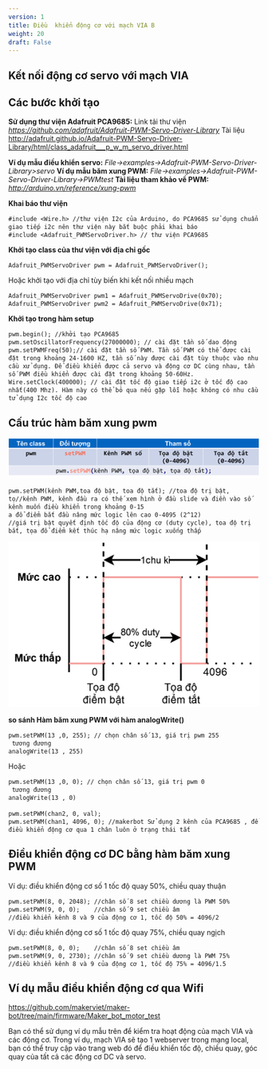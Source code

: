 ```yaml
---
version: 1
title: Điều  khiển động cơ với mạch VIA B
weight: 20
draft: False
---
```

## Kết nối động cơ servo với mạch VIA

## Các bước khởi tạo

**Sử dụng thư viện Adafruit PCA9685:**
Link tải thư viện
*https://github.com/adafruit/Adafruit-PWM-Servo-Driver-Library*
Tài liệu
http://adafruit.github.io/Adafruit-PWM-Servo-Driver-Library/html/class_adafruit___p_w_m_servo_driver.html

**Ví dụ mẫu điều khiển servo:**
*File->examples->Adafruit-PWM-Servo-Driver-Library>servo*
**Ví dụ mẫu băm xung PWM:**
*File->examples->Adafruit-PWM-Servo-Driver-Library->PWMtest*
**Tài liệu tham khảo về PWM:**
*http://arduino.vn/reference/xung-pwm*

**Khai báo thư viện**
~~~
#include <Wire.h> //thư viện I2c của Arduino, do PCA9685 sử dụng chuẩn giao tiếp i2c nên thư viện này bắt buộc phải khai báo 
#include <Adafruit_PWMServoDriver.h> // thư viện PCA9685
~~~

**Khởi tạo class của thư viện với địa chỉ gốc**
~~~
Adafruit_PWMServoDriver pwm = Adafruit_PWMServoDriver();
~~~

Hoặc khởi tạo với địa chỉ tùy biến khi kết nối nhiều mạch
~~~
Adafruit_PWMServoDriver pwm1 = Adafruit_PWMServoDrive(0x70); 
Adafruit_PWMServoDriver pwm2 = Adafruit_PWMServoDrive(0x71);
~~~

**Khởi tạo trong hàm setup**
~~~
pwm.begin(); //khởi tạo PCA9685 
pwm.setOscillatorFrequency(27000000); // cài đặt tần số dao động 
pwm.setPWMFreq(50);// cài đặt tần số PWM. Tần số PWM có thể được cài đặt trong khoảng 24-1600 HZ, tần số này được cài đặt tùy thuộc vào nhu cầu xử dụng. Để điều khiển được cả servo và động cơ DC cùng nhau, tần số PWM điều khiển được cài đặt trong khoảng 50-60Hz.
Wire.setClock(400000); // cài đặt tốc độ giao tiếp i2c ở tốc độ cao nhất(400 Mhz). Hàm này có thể bỏ qua nếu gặp lỗi hoặc không có nhu cầu tử dụng I2c tốc độ cao
~~~

## Cấu trúc hàm băm xung pwm
![](img1.png)
~~~
pwm.setPWM(kênh PWM,toa độ bật, toa độ tắt); //toa độ trị bật, tọ//kênh PWM, kênh đầu ra có thế xem hình ở đầu slide và điền vào số kênh muốn điều khiển trong khoảng 0-15
a đổ điểm bắt đầu nâng mức logic lên cao 0-4095 (2^12) 
//giá trị bật quyết định tốc độ của động cơ (duty cycle), toa độ trị bắt, tọa đổ điểm kết thúc hạ nâng mức logic xuống thấp
~~~
![](img2.png)

**so sánh Hàm băm xung PWM với hàm analogWrite()**
~~~
pwm.setPWM(13 ,0, 255); // chọn chân số 13, giá trị pwm 255
 tương đương
analogWrite(13 , 255)
~~~
Hoặc
~~~
pwm.setPWM(13 ,0, 0); // chọn chân số 13, giá trị pwm 0
 tương đương
analogWrite(13 , 0)

pwm.setPWM(chan2, 0, val); 
pwm.setPWM(chan1, 4096, 0); //makerbot Sử dụng 2 kênh của PCA9685 , để điều khiển động cơ qua 1 chân luôn ở trạng thái tắt 
~~~
## Điều khiển động cơ DC bằng hàm băm xung PWM
Ví dụ: điều khiển động cơ số 1 tốc độ quay 50%, chiều quay thuận
~~~ 
pwm.setPWM(8, 0, 2048); //chân số 8 set chiều dương là PWM 50%
pwm.setPWM(9, 0, 0);    //chân số 9 set chiều âm 
//điều khiển kênh 8 và 9 của động cơ 1, tốc độ 50% = 4096/2 
~~~
Ví dụ: điều khiển động cơ số 1 tốc độ quay 75%, chiều quay ngịch
~~~ 
pwm.setPWM(8, 0, 0);    //chân số 8 set chiều âm 
pwm.setPWM(9, 0, 2730); //chân số 9 set chiều dương là PWM 75%
//điều khiển kênh 8 và 9 của động cơ 1, tốc độ 75% = 4096/1.5
~~~

## Ví dụ mẫu điều khiển động cơ qua Wifi
https://github.com/makerviet/maker-bot/tree/main/firmware/Maker_bot_motor_test

Bạn có thể sử dụng ví dụ mẫu trên để kiểm tra hoạt động của mạch VIA và các động cơ. Trong ví dụ, mạch VIA sẽ tạo 1 webserver trong mạng local, bạn có thể truy cập vào trang web đó để điều khiển tốc độ, chiều quay, góc quay của tất cả các động cơ DC và servo.